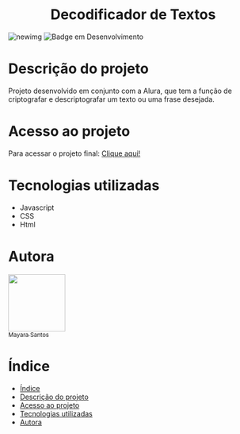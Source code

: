 <h1 align="center"> Decodificador de Textos</h1>

![newimg](https://github.com/user-attachments/assets/7ced55cc-dd92-4742-a6ba-db1b5ff5b57a)
![Badge em Desenvolvimento](https://img.shields.io/badge/Status-Concluído-green)

# Descrição do projeto

Projeto desenvolvido em conjunto com a Alura, que tem a função de criptografar e descriptografar um texto ou uma frase desejada.

# Acesso ao projeto

Para acessar o projeto final: [Clique aqui!](file:///C:/Users/bs_na/Desktop/Decodificador%20Alura/index.html)

# Tecnologias utilizadas

* Javascript
* CSS
* Html

# Autora

[<img loading="lazy" src="https://github.com/user-attachments/assets/9f924224-29ac-4d20-bf78-1d1cf5383ae7" width=115><br><sub>Mayara Santos</sub>](https://github.com/Mayaradsa) 

# Índice 

* [Índice](#índice)
* [Descrição do projeto](#descrição-do-projeto)
* [Acesso ao projeto](#acesso-ao-projeto)
* [Tecnologias utilizadas](#tecnologias-utilizadas)
* [Autora](#autora)
